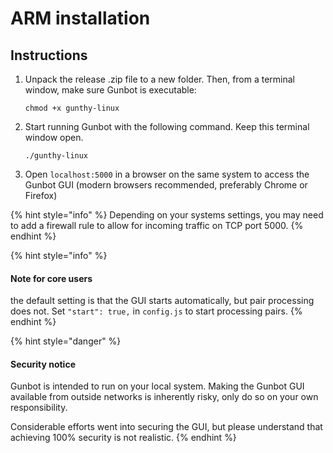 # ARM installation

## Instructions

1. Unpack the release .zip file to a new folder. Then, from a terminal window, make sure Gunbot is executable:

   `chmod +x gunthy-linux`

2. Start running Gunbot with the following command. Keep this terminal window open.

   `./gunthy-linux`

3. Open `localhost:5000` in a browser on the same system to access the Gunbot GUI \(modern browsers recommended, preferably Chrome or Firefox\)

{% hint style="info" %}
Depending on your systems settings, you may need to add a firewall rule to allow for incoming traffic on TCP port 5000.
{% endhint %}

{% hint style="info" %}
#### Note for core users

 the default setting is that the GUI starts automatically, but pair processing does not. Set `"start": true,` in `config.js` to start processing pairs.
{% endhint %}

{% hint style="danger" %}
#### Security notice

Gunbot is intended to run on your local system. Making the Gunbot GUI available from outside networks is inherently risky, only do so on your own responsibility. 

Considerable efforts went into securing the GUI, but please understand that achieving 100% security is not realistic.
{% endhint %}



